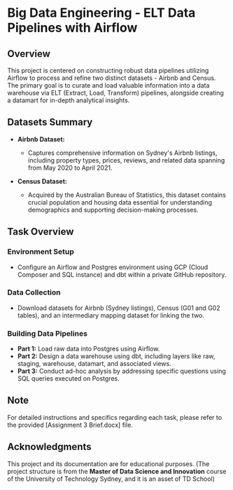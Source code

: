 # Big Data Engineering - ELT Data Pipelines with Airflow

## Overview

This project is centered on constructing robust data pipelines utilizing Airflow to process and refine two distinct datasets - Airbnb and Census. The primary goal is to curate and load valuable information into a data warehouse via ELT (Extract, Load, Transform) pipelines, alongside creating a datamart for in-depth analytical insights.

## Datasets Summary

- **Airbnb Dataset:**
  - Captures comprehensive information on Sydney's Airbnb listings, including property types, prices, reviews, and related data spanning from May 2020 to April 2021.

- **Census Dataset:**
  - Acquired by the Australian Bureau of Statistics, this dataset contains crucial population and housing data essential for understanding demographics and supporting decision-making processes.

## Task Overview

### Environment Setup
- Configure an Airflow and Postgres environment using GCP (Cloud Composer and SQL instance) and dbt within a private GitHub repository.

### Data Collection
- Download datasets for Airbnb (Sydney listings), Census (G01 and G02 tables), and an intermediary mapping dataset for linking the two.

### Building Data Pipelines
- **Part 1:** Load raw data into Postgres using Airflow.
- **Part 2:** Design a data warehouse using dbt, including layers like raw, staging, warehouse, datamart, and associated views.
- **Part 3:** Conduct ad-hoc analysis by addressing specific questions using SQL queries executed on Postgres.

## Note
For detailed instructions and specifics regarding each task, please refer to the provided [Assignment 3 Brief.docx] file.

## Acknowledgments
This project and its documentation are for educational purposes.
(The project structure is from the **Master of Data Science and Innovation** course of the University of Technology Sydney, and it is an asset of TD School)
